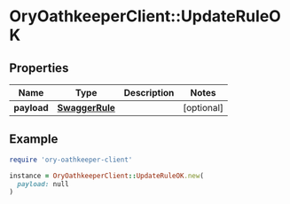 # OryOathkeeperClient::UpdateRuleOK

## Properties

| Name | Type | Description | Notes |
| ---- | ---- | ----------- | ----- |
| **payload** | [**SwaggerRule**](SwaggerRule.md) |  | [optional] |

## Example

```ruby
require 'ory-oathkeeper-client'

instance = OryOathkeeperClient::UpdateRuleOK.new(
  payload: null
)
```

